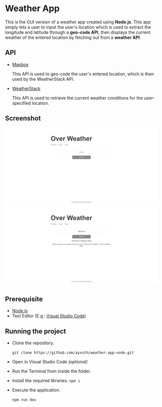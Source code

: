# Weather App

This is the GUI version of a weather app created using **Node.js**. This app simply lets a user to input the user's location which is used to extract the longitude and latitude through a **geo-code API**, then displays the current weather of the entered location by fetching out from a **weather API**.

## API
- [Mapbox](https://www.mapbox.com/)

    This API is used to geo-code the user's entered location, which is then used by the WeatherStack API.

- [WeatherStack](https://weatherstack.com/)

    This API is used to retrieve the current weather conditions for the user-specified location.

## Screenshot

![Screenshot 1](./public/img/1.png)
![Screenshot 2](./public/img/2.png)

## Prerequisite
- [Node.js](https://nodejs.org/en/download/) 
- Text Editor (E.g.: [Visual Studio Code](https://code.visualstudio.com/download))

## Running the project
- Clone the repository.
    
    ``git clone https://github.com/ayxsth/weather-app-node.git``
- Open in Visual Studio Code *(optional)*
- Run the Terminal from inside the folder.
- Install the required libraries.
    ``npm i``
- Execute the application.

    ``npm run dev``